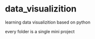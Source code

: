 # data_visualizition
learning data visualizition based on python

every folder is a single mini project 
